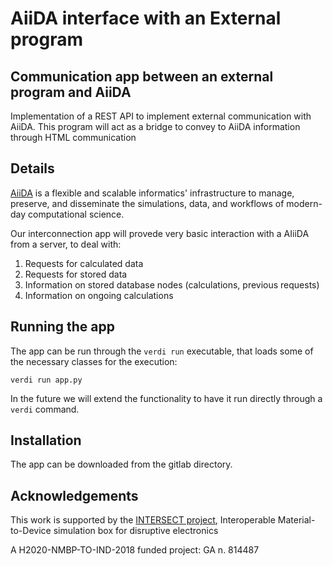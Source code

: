 # AiiDA interface with an External program

## Communication app between an external program and AiiDA

Implementation of a REST API to implement external communication with AiiDA.
This program will act as a bridge to convey to AiiDA information through HTML communication

## Details

[AiiDA](http://www.aiida.net/) is a flexible and scalable informatics' infrastructure to manage, preserve,
and disseminate the simulations, data, and workflows of modern-day computational science.

Our interconnection app will provede very basic interaction with a AIiiDA from a server,
to deal with:
1. Requests for calculated data
2. Requests for stored data
3. Information on stored database nodes (calculations, previous requests)
4. Information on ongoing calculations

## Running the app

The app can be run through the ``verdi run`` executable, that loads some
of the necessary classes for the execution:

``
  verdi run app.py
``

In the future we will extend the functionality to have it run directly through a ``verdi`` command.


## Installation

The app can be downloaded from the gitlab directory.

## Acknowledgements

This work is supported by the [INTERSECT project](http://intersect-project.eu/),
Interoperable Material-to-Device simulation box for disruptive electronics

A H2020-NMBP-TO-IND-2018 funded project: GA n. 814487


